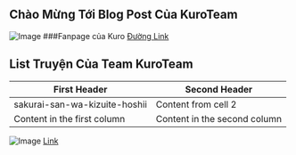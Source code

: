 ## Chào Mừng Tới Blog Post Của KuroTeam
![Image](https://ele7o.github.io/Images/KuroTeam.jpg)
###Fanpage của Kuro [Đường Link](https://www.facebook.com/AGTranslationteam)


## List Truyện Của Team KuroTeam
First Header | Second Header
------------ | -------------
sakurai-san-wa-kizuite-hoshii | Content from cell 2
Content in the first column | Content in the second column
![Image](https://ele7o.github.io/Images/Sakurai.jpeg) [Link](https://otakusan.net/manga-detail/28537/sakurai-san-wa-kizuite-hoshii)
